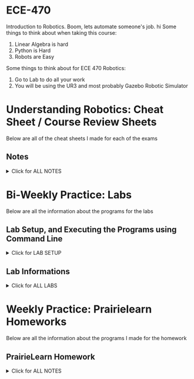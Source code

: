 # ECE-470
Introduction to Robotics. Boom, lets automate someone's job.
hi
Some things to think about when taking this course:
  1. Linear Algebra is hard
  2. Python is Hard
  3. Robots are Easy

Some things to think about for ECE 470 Robotics:
  1. Go to Lab to do all your work
  2. You will be using the UR3 and most probably Gazebo Robotic Simulator

# Understanding Robotics: Cheat Sheet / Course Review Sheets
Below are all of the cheat sheets I made for each of the exams

## Notes
<details> <summary> Click for ALL NOTES </summary>

  ### Exam 1: 
  <details> <summary> <span style="color: green"> Exam 1 </span> </summary>

  > I know its beautiful
  </details>

  ### Exam 2: 
  <details> <summary> <span style="color: green"> Exam 2 </span> </summary>

  > I know its beautiful
  </details>

</details>

# Bi-Weekly Practice: Labs
Below are all the information about the programs for the labs

## Lab Setup, and Executing the Programs using Command Line
<details> <summary> Click for LAB SETUP </summary>
  
  ### Lab Setup
  > Take my reference from Lab 2, which will help out a lot

  ```` Creating a workspace in Commands Terminal ````
  ```
  mkdir -p catkin_rbalita2/src  // creates src folder for workspace
  cd catkin_rbalita2/src        // directs to folder created
  catkin_init_workspace         // makes this folder the src folder, and creates the build and devel folders in your workspace
  ```

  ```` Building the workspace. Always do in Command Terminal ````
  ```
  cd ~/catkin_rbalita2/
  Catkin_make					// build workspace
  ```

  ```` After compilation is complete, I can now launch ROS commands. Open Gazebo ````
  ```
  cd catkin_rbalita2/src/ur3_driver 	      // directs to ur3_driver folder
  Roslaunch ur3_driver ur3_gazebo.launch 	// this should open gazebo

  CTRL + SHIFT + N					// opens new tab
  source devel/setup.bash				// do this every time you open a new tab to use tabs
  ```

  ```` Make your execute file executable ````
  ```
  Cd ~  							// cd to main
  Cd catkin_rbalita2/src/lab2andDrivers/scripts   // direct to scripts of lab
  chmod +x lab2_exec.py 					// makes the lab2_exec file executable
  ```

  ```` See your robot move ````
  ```
  Cd ~ 								  // cd to main
  Cd catkin_rbalita2/src/lab2andDrivers 		  // direct to lab folder

  Rosrun lab2pkg_py lab2_exec.py					// For Gazebo 
  Rosrun lab2pkg_py lab2_exec.py --simulator True		// For simulation
  Rosrun lab2pkg_py lab2_exec.py --simulator False		// Run it on Hardware
  ```
  
</details>

## Lab Informations
<details> <summary> Click for ALL LABS </summary>
</details>



# Weekly Practice: Prairielearn Homeworks
Below are all the information about the programs I made for the homework

## PrairieLearn Homework 
<details> <summary> Click for ALL NOTES </summary>
</details>








